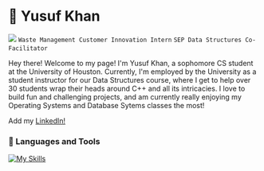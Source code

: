 # 🌿 Yusuf Khan
<img src="https://github.com/ykhan-5/ykhan-5/assets/131565514/e5bafe1a-d33d-4469-9ce9-8f753077ab4d" width="50"> `Waste Management Customer Innovation Intern`  `SEP Data Structures Co-Facilitator` 

Hey there! Welcome to my page! I'm Yusuf Khan, a sophomore CS student at the University of Houston. Currently, I'm employed by the University as a student instructor for our Data Structures course, where I get to help over 30 students wrap their heads around C++ and all its intricacies. I love to build fun and challenging projects, and am currently really enjoying my Operating Systems and Database Sytems classes the most!

Add my <a href="https://www.linkedin.com/in/yusufkh/">LinkedIn!</a>

<!--#### Languages and Tools:-->

### 🎒 Languages and Tools
 [![My Skills](https://skillicons.dev/icons?i=cpp,mysql,py,linux,flask,r,vscode,react,js,html,css,github,matlab,git&theme=dark)](https://skillicons.dev)


<!-- #### My stats:
[![Top Langs](https://github-readme-stats.vercel.app/api/top-langs/?username=ykhan-5&layout=compact&theme=vision-friendly-dark)](https://github.com/anuraghazra/github-readme-stats)
</div>


<div align="justify">
<div id="badges" align="left">
  <a href="https://www.linkedin.com/in/yusufkh/">
    <img src="https://img.shields.io/badge/LinkedIn-blue?style=for-the-badge&logo=linkedin&logoColor=white" alt="LinkedIn Badge"/>
  </a>
<br>


<!-- ![Leetcode Stats](https://leetcard.jacoblin.cool/yusufkh0)

<div align="center">
  <a href="https://github.com/ykhan-5">
  <img  src="https://github.com/1999AZZAR/1999AZZAR/blob/main/resources/img/grid-snake.svg"
       alt="snake" /></a>
</div>
>
